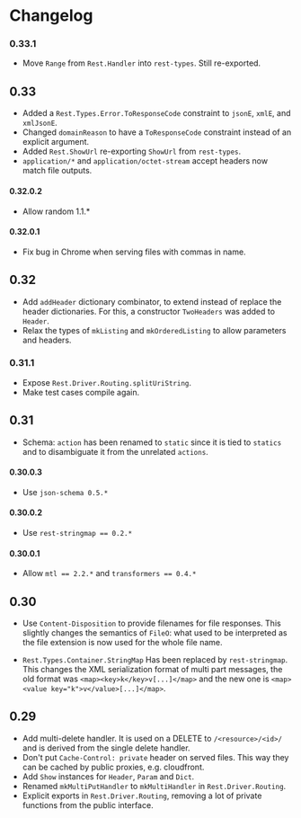 # Changelog

### 0.33.1

* Move `Range` from `Rest.Handler` into `rest-types`. Still re-exported.

## 0.33

* Added a `Rest.Types.Error.ToResponseCode` constraint to `jsonE`, `xmlE`, and `xmlJsonE`.
* Changed `domainReason` to have a `ToResponseCode` constraint instead of an explicit argument.
* Added `Rest.ShowUrl` re-exporting `ShowUrl` from `rest-types`.
* `application/*` and `application/octet-stream` accept headers now match file outputs.

#### 0.32.0.2
* Allow random 1.1.*

#### 0.32.0.1
* Fix bug in Chrome when serving files with commas in name.

## 0.32

* Add `addHeader` dictionary combinator, to extend instead of replace
  the header dictionaries. For this, a constructor `TwoHeaders` was
  added to `Header`.
* Relax the types of `mkListing` and `mkOrderedListing` to allow
  parameters and headers.

### 0.31.1

* Expose `Rest.Driver.Routing.splitUriString`.
* Make test cases compile again.

## 0.31

* Schema: `action` has been renamed to `static` since it is tied to `statics` and to disambiguate it from the unrelated `actions`.

#### 0.30.0.3

* Use `json-schema 0.5.*`

#### 0.30.0.2

* Use `rest-stringmap == 0.2.*`

#### 0.30.0.1

* Allow `mtl == 2.2.*` and `transformers == 0.4.*`

## 0.30

* Use `Content-Disposition` to provide filenames for file responses.
  This slightly changes the semantics of `FileO`: what used to be
  interpreted as the file extension is now used for the whole file name.

* `Rest.Types.Container.StringMap` Has been replaced by `rest-stringmap`. This
  changes the XML serialization format of multi part messages, the old format
  was `<map><key>k</key>v[...]</map>` and the new one is
  `<map><value key="k">v</value>[...]</map>`.

## 0.29

* Add multi-delete handler. It is used on a DELETE to
  `/<resource>/<id>/` and is derived from the single delete handler.
* Don't put `Cache-Control: private` header on served files. This way
  they can be cached by public proxies, e.g. cloudfront.
* Add `Show` instances for `Header`, `Param` and `Dict`.
* Renamed `mkMultiPutHandler` to `mkMultiHandler` in
  `Rest.Driver.Routing`.
* Explicit exports in `Rest.Driver.Routing`, removing a lot of
  private functions from the public interface.
